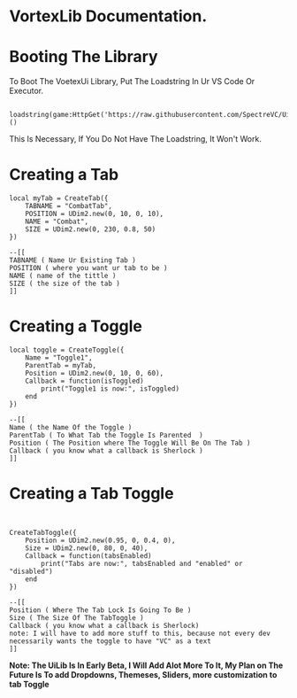 # VortexLib Documentation. #


# Booting The Library #

To Boot The VoetexUi Library, Put The Loadstring In Ur VS Code Or Executor.

```

loadstring(game:HttpGet('https://raw.githubusercontent.com/SpectreVC/UiLib.lua/Core/Core.lua'))()

```

This Is Necessary, If You Do Not Have The Loadstring, It Won't Work. 


# Creating a Tab #

```
local myTab = CreateTab({
    TABNAME = "CombatTab",
    POSITION = UDim2.new(0, 10, 0, 10),
    NAME = "Combat",
    SIZE = UDim2.new(0, 230, 0.8, 50)
})

--[[
TABNAME ( Name Ur Existing Tab )
POSITION ( where you want ur tab to be )
NAME ( name of the tittle )
SIZE ( the size of the tab )
]]
```


# Creating a Toggle #


```
local toggle = CreateToggle({
    Name = "Toggle1",
    ParentTab = myTab,
    Position = UDim2.new(0, 10, 0, 60),
    Callback = function(isToggled)
        print("Toggle1 is now:", isToggled)
    end
})

--[[
Name ( the Name Of the Toggle )
ParentTab ( To What Tab the Toggle Is Parented  )
Position ( The Position where The Toggle Will Be On The Tab )
Callback ( you know what a callback is Sherlock )
]]

```

# Creating a Tab Toggle #


```


CreateTabToggle({
    Position = UDim2.new(0.95, 0, 0.4, 0),
    Size = UDim2.new(0, 80, 0, 40),
    Callback = function(tabsEnabled)
        print("Tabs are now:", tabsEnabled and "enabled" or "disabled")
    end
})

--[[
Position ( Where The Tab Lock Is Going To Be )
Size ( The Size Of The TabToggle )
Callback ( you know what a callback is Sherlock)
note: I will have to add more stuff to this, because not every dev necessarily wants the toggle to have "VC" as a text
]]

```

**Note: The UiLib Is In Early Beta, I Will Add Alot More To It, My Plan on The Future Is To add Dropdowns, Themeses, Sliders, more customization to tab Toggle**





